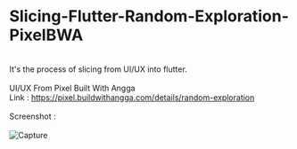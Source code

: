 # Slicing-Flutter-Random-Exploration-PixelBWA
<br />It's the process of slicing from UI/UX into flutter.
<br /><br />UI/UX From Pixel Built With Angga
<br />Link : https://pixel.buildwithangga.com/details/random-exploration
<br /><br />Screenshot :
<br /><br />![Capture](https://user-images.githubusercontent.com/66621940/124636116-5ebe3200-deb2-11eb-9619-7ec6890885d3.PNG)
